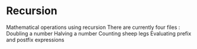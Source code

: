 # Recursion
Mathematical operations using recursion
There are currently four files :
Doubling a number
Halving a number
Counting sheep legs
Evaluating prefix and postfix expressions
